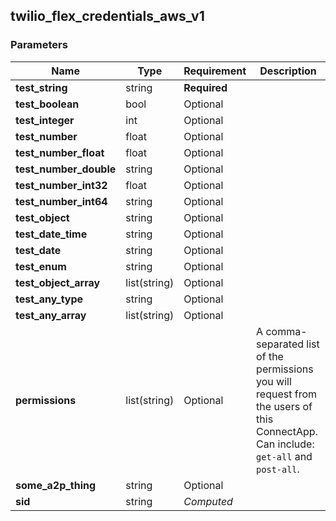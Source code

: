 
## twilio_flex_credentials_aws_v1

### Parameters

Name | Type | Requirement | Description
--- | --- | --- | ---
**test_string** | string | **Required** | 
**test_boolean** | bool | Optional | 
**test_integer** | int | Optional | 
**test_number** | float | Optional | 
**test_number_float** | float | Optional | 
**test_number_double** | string | Optional | 
**test_number_int32** | float | Optional | 
**test_number_int64** | string | Optional | 
**test_object** | string | Optional | 
**test_date_time** | string | Optional | 
**test_date** | string | Optional | 
**test_enum** | string | Optional | 
**test_object_array** | list(string) | Optional | 
**test_any_type** | string | Optional | 
**test_any_array** | list(string) | Optional | 
**permissions** | list(string) | Optional | A comma-separated list of the permissions you will request from the users of this ConnectApp.  Can include: `get-all` and `post-all`.
**some_a2p_thing** | string | Optional | 
**sid** | string | *Computed* | 

